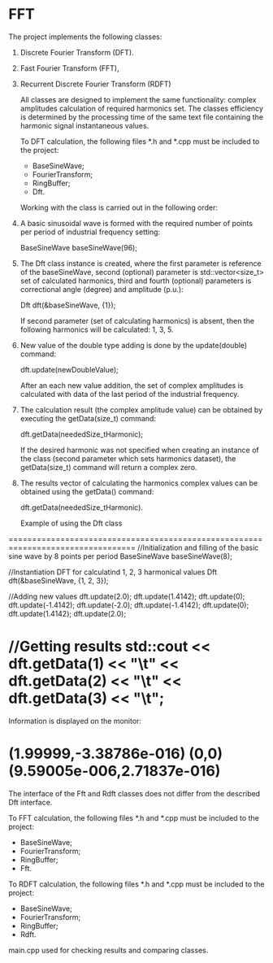 # FFT
The project implements the following classes:
1. Discrete Fourier Transform (DFT).
2. Fast Fourier Transform (FFT),
3. Recurrent Discrete Fourier Transform (RDFT)

   All classes are designed to implement the same functionality: complex amplitudes calculation of required harmonics set. The classes efficiency is determined by the processing time of the same text file containing the harmonic signal instantaneous values.

   To DFT calculation, the following files *.h and *.cpp must be included to the project:
   - BaseSineWave;
   - FourierTransform;
   - RingBuffer;
   - Dft.

   Working with the class is carried out in the following order:
1. A basic sinusoidal wave is formed with the required number of points per period of industrial frequency setting:
   
   BaseSineWave baseSineWave(96);

2. The Dft class instance is created, where the first parameter is reference of the baseSineWave, second (optional) parameter is std::vector<size_t> set of calculated harmonics, third and fourth (optional) parameters is correctional angle (degree) and amplitude (p.u.):

   Dft  dft(&baseSineWave, {1});

   If second parameter (set of calculating harmonics) is absent, then the following harmonics will be calculated: 1, 3, 5.

3. New value of the double type adding is done by the update(double) command:

   dft.update(newDoubleValue);

   After an each new value addition, the set of complex amplitudes is calculated with data of the last period of the industrial frequency.

4. The calculation result (the complex amplitude value) can be obtained by executing the getData(size_t) command:

   dft.getData(neededSize_tHarmonic);

   If the desired harmonic was not specified when creating an instance of the class (second parameter which sets harmonics dataset), the getData(size_t) command will return a complex zero.

5. The results vector of calculating the harmonics complex values can be obtained using the getData() command:

   dft.getData(neededSize_tHarmonic).


   Example of using the Dft class

=================================================================================
   //Initialization and filling of the basic sine wave by 8 points per period
   BaseSineWave baseSineWave(8);       		

   //Instantiation DFT for calculatind 1, 2, 3 harmonical values
   Dft  dft(&baseSineWave, {1, 2, 3});	

   //Adding new values
   dft.update(2.0);
   dft.update(1.4142);
   dft.update(0);
   dft.update(-1.4142);
   dft.update(-2.0);
   dft.update(-1.4142);
   dft.update(0);
   dft.update(1.4142);
   dft.update(2.0);

   //Getting results
   std::cout << dft.getData(1) << "\t" << dft.getData(2) << "\t" << dft.getData(3) << "\t";
=================================================================================   


   Information is displayed on the monitor:

   (1.99999,-3.38786e-016) (0,0)   (9.59005e-006,2.71837e-016)
=================================================================================



The interface of the Fft and Rdft classes does not differ from the described Dft interface.

     
   To FFT calculation, the following files *.h and *.cpp must be included to the project:
   - BaseSineWave;
   - FourierTransform;
   - RingBuffer;
   - Fft.


   To RDFT calculation, the following files *.h and *.cpp must be included to the project:
   - BaseSineWave;
   - FourierTransform;
   - RingBuffer;
   - Rdft.


main.cpp used for checking results and comparing classes.